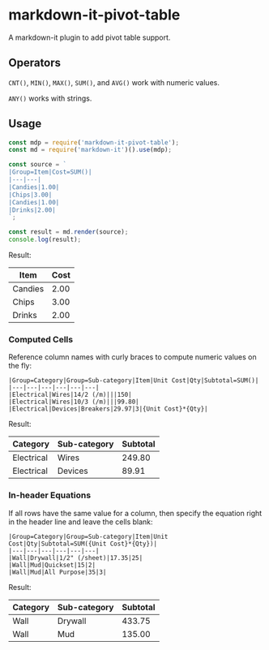 # markdown-it-pivot-table

A markdown-it plugin to add pivot table support.

## Operators

`CNT()`, `MIN()`, `MAX()`, `SUM()`, and `AVG()` work with numeric values.

`ANY()` works with strings.

## Usage

```js
const mdp = require('markdown-it-pivot-table');
const md = require('markdown-it')().use(mdp);

const source = `
|Group=Item|Cost=SUM()|
|---|---|
|Candies|1.00|
|Chips|3.00|
|Candies|1.00|
|Drinks|2.00|
`;

const result = md.render(source);
console.log(result);
```

Result:

|Item|Cost|
|---|---|
| Candies | 2.00 | 
| Chips   | 3.00 | 
| Drinks  | 2.00 | 

### Computed Cells

Reference column names with curly braces to compute numeric values on the fly:

```
|Group=Category|Group=Sub-category|Item|Unit Cost|Qty|Subtotal=SUM()|
|---|---|---|---|---|---|
|Electrical|Wires|14/2 (/m)|||150|
|Electrical|Wires|10/3 (/m)|||99.80|
|Electrical|Devices|Breakers|29.97|3|{Unit Cost}*{Qty}|
```

Result:

| Category   | Sub-category | Subtotal | 
|------------|--------------|----------| 
| Electrical | Wires        | 249.80   | 
| Electrical | Devices      | 89.91    | 

### In-header Equations

If all rows have the same value for a column, then specify the equation right in the header line and leave the cells blank:

```
|Group=Category|Group=Sub-category|Item|Unit Cost|Qty|Subtotal=SUM({Unit Cost}*{Qty})|
|---|---|---|---|---|---|
|Wall|Drywall|1/2" (/sheet)|17.35|25|
|Wall|Mud|Quickset|15|2|
|Wall|Mud|All Purpose|35|3|
```

Result:

| Category | Sub-category | Subtotal | 
|----------|--------------|----------| 
| Wall     | Drywall      | 433.75   | 
| Wall     | Mud          | 135.00   | 
